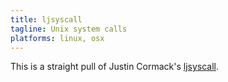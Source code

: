```yaml
---
title: ljsyscall
tagline: Unix system calls
platforms: linux, osx
---
```


This is a straight pull of Justin Cormack's [ljsyscall].

[ljsyscall]: https://github.com/justincormack/ljsyscall
